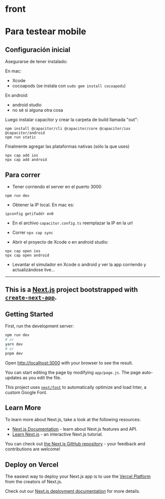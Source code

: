 # front

# Para testear mobile

## Configuración inicial
Asegurarse de tener instalado:

En mac:
* Xcode
* cocoapods (se instala con ```sudo gem install cocoapods```)

En android:
* android studio
* no sé si alguna otra cosa

Luego instalar capacitor y crear la carpeta de build llamada "out":
```
npm install @capacitor/cli @capacitor/core @capacitor/ios @capacitor/android
npm run static
```

Finalmente agregar las plataformas nativas (sólo la que uses)
```
npx cap add ios
npx cap add android
```

## Para correr
* Tener corriendo el server en el puerto 3000
```
npm run dev
```

* Obtener la IP local. En mac es:
```
ipconfig getifaddr en0
```

* En el archivo ```capacitor.config.ts``` reemplazar la IP en la url

* Correr ```npx cap sync```

* Abrir el proyecto de Xcode o en android studio:
```
npx cap open ios
npx cap open android
```
* Levantar el simulador en Xcode o android y ver la app corriendo y actualizándose live...


--------------

## This is a [Next.js](https://nextjs.org/) project bootstrapped with [`create-next-app`](https://github.com/vercel/next.js/tree/canary/packages/create-next-app).

## Getting Started

First, run the development server:

```bash
npm run dev
# or
yarn dev
# or
pnpm dev
```

Open [http://localhost:3000](http://localhost:3000) with your browser to see the result.

You can start editing the page by modifying `app/page.js`. The page auto-updates as you edit the file.

This project uses [`next/font`](https://nextjs.org/docs/basic-features/font-optimization) to automatically optimize and load Inter, a custom Google Font.

## Learn More

To learn more about Next.js, take a look at the following resources:

- [Next.js Documentation](https://nextjs.org/docs) - learn about Next.js features and API.
- [Learn Next.js](https://nextjs.org/learn) - an interactive Next.js tutorial.

You can check out [the Next.js GitHub repository](https://github.com/vercel/next.js/) - your feedback and contributions are welcome!

## Deploy on Vercel

The easiest way to deploy your Next.js app is to use the [Vercel Platform](https://vercel.com/new?utm_medium=default-template&filter=next.js&utm_source=create-next-app&utm_campaign=create-next-app-readme) from the creators of Next.js.

Check out our [Next.js deployment documentation](https://nextjs.org/docs/deployment) for more details.
